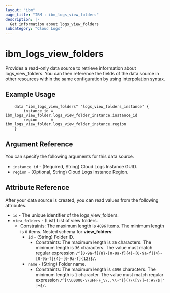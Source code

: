 ```yaml
---
layout: "ibm"
page_title: "IBM : ibm_logs_view_folders"
description: |-
  Get information about logs_view_folders
subcategory: "Cloud Logs"
---
```



# ibm_logs_view_folders

Provides a read-only data source to retrieve information about logs_view_folders. You can then reference the fields of the data source in other resources within the same configuration by using interpolation syntax.

## Example Usage

```hcl
	data "ibm_logs_view_folders" "logs_view_folders_instance" {
		instance_id = ibm_logs_view_folder.logs_view_folder_instance.instance_id
		region      = ibm_logs_view_folder.logs_view_folder_instance.region
	}
```

## Argument Reference

You can specify the following arguments for this data source.

* `instance_id` - (Required, String)  Cloud Logs Instance GUID.
* `region` - (Optional, String) Cloud Logs Instance Region.

## Attribute Reference

After your data source is created, you can read values from the following attributes.

* `id` - The unique identifier of the logs_view_folders.
* `view_folders` - (List) List of view folders.
  * Constraints: The maximum length is `4096` items. The minimum length is `0` items.
Nested schema for **view_folders**:
	* `id` - (String) Folder ID.
	  * Constraints: The maximum length is `36` characters. The minimum length is `36` characters. The value must match regular expression `/^[0-9a-f]{8}-[0-9a-f]{4}-[0-9a-f]{4}-[0-9a-f]{4}-[0-9a-f]{12}$/`.
	* `name` - (String) Folder name.
	  * Constraints: The maximum length is `4096` characters. The minimum length is `1` character. The value must match regular expression `/^[\\u0000-\\uFFFF_\\.,\\-"{}()\\[\\]=!:#\/$|' ]+$/`.

